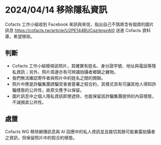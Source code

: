 # 2024/04/14 移除隱私資訊

Cofacts 工作小組收到 Facebook 來訊與來信，指出自己不慎將含有個資的圖片訊息 https://cofacts.tw/article/U2PE144BUCqzrknprAl0 送進 Cofacts 資料庫，希望移除。

## 判斷

- Cofacts 工作小組檢視該照片，其確實有姓名、身分證字號、地址與電話等隱私資訊；另外，照片周邊亦有可辨識拍攝者鄉鎮之雜物。
- 我們無法確認寄件者與照片中的姓名之間的關聯。
- 照片中應是詐騙集團誘騙受害者簽署之假合約，其樣式具有可讓其他人得知詐騙樣態的公共性，故原文應予以保留。
- 圖片訊息中之個人隱私資訊即使遮除，也能保留該詐騙集團提供的內容樣態，不減損其公共性。

## 處置
Cofacts WG 移除網傳訊息與 AI 回應中的私人資訊並且裁切其餘可能暴露拍攝者之資訊，但保留照片中的假合約樣態。
